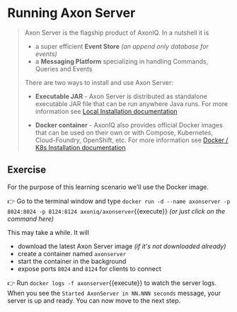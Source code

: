  
# Running Axon Server

> Axon Server is the flagship product of AxonIQ. In a nutshell it is 
>
> - a super efficient **Event Store** _(an append only database for events)_
> - a **Messaging Platform** specializing in handling Commands, Queries and Events 
>
> There are two ways to install and use Axon Server:
>
> - **Executable JAR** - Axon Server is distributed as standalone executable JAR file that can be run anywhere Java runs. For more information see [Local Installation documentation](https://docs.axoniq.io/reference-guide/axon-server/installation/local-installation/axon-server-se)  
>
> - **Docker container** - AxonIQ also provides official Docker images that can be used on their own or with Compose, Kubernetes, Cloud-Foundry, OpenShift, etc. For more information see [Docker / K8s Installation documentation](https://docs.axoniq.io/reference-guide/axon-server/installation/docker-k8s/axon-server-se)  

## Exercise 

For the purpose of this learning scenario we'll use the Docker image. 

👉  Go to the terminal window and type `docker run -d --name axonserver -p 8024:8024 -p 8124:8124 axoniq/axonserver`{{execute}} _(or just click on the command here)_

This may take a while. It will 
 - download the latest Axon Server image _(if it's not downloaded already)_
 - create a container named `axonserver`
 - start the container in the background 
 - expose ports `8024` and `8124` for clients to connect

 👉  Run `docker logs -f axonserver`{{execute}} to watch the server logs. When you see the `Started AxonServer in NN.NNN seconds` message, your server is up and ready. You can now move to the next step.